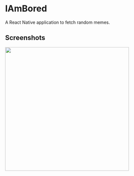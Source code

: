 # IAmBored
A React Native application to fetch random memes.

## Screenshots

<img src="https://github.com/tanaytoshniwal/IAmBored/blob/master/screenshots/iambored.gif" width="400" />